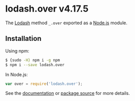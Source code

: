 # lodash.over v4.17.5

The [Lodash](https://lodash.com/) method `_.over` exported as a [Node.js](https://nodejs.org/) module.

## Installation

Using npm:
```bash
$ {sudo -H} npm i -g npm
$ npm i --save lodash.over
```

In Node.js:
```js
var over = require('lodash.over');
```

See the [documentation](https://lodash.com/docs#over) or [package source](https://github.com/lodash/lodash/blob/4.17.5-npm-packages/lodash.over) for more details.
